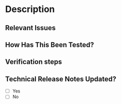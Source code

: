 <!-- Add general overview above -->

# Description

<!--- Describe your changes in detail -->

## Relevant Issues

<!--- Link to related issue(s) so reviewer can get more context if required -->

## How Has This Been Tested?

<!--- Describe as an author how you have tested the code. -->
<!--- Unit tests/manual testing, how? -->

## Verification steps

<!-- What are the explicit steps someone would need to do after a deployment to verify that this code works correctly -->

## Technical Release Notes Updated?

<!--- Is there a changelog or tech release notes associated -->

- [ ] Yes
- [ ] No
